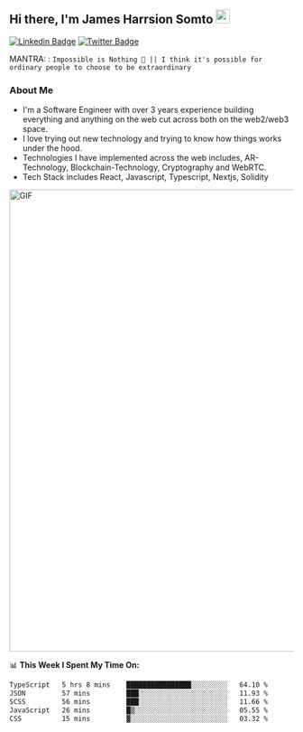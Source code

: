 ## Hi there, I'm James Harrsion Somto <img src="https://media.giphy.com/media/hvRJCLFzcasrR4ia7z/giphy.gif" width="25px">

[![Linkedin Badge](https://img.shields.io/badge/-LinkedIn-0e76a8?style=flat-square&logo=Linkedin&logoColor=white)](https://www.linkedin.com/in/james-harrison-212a66198/)
[![Twitter Badge](https://img.shields.io/badge/-Twitter-00acee?style=flat-square&logo=Twitter&logoColor=white)](https://twitter.com/KodeSage)


MANTRA: : `Impossible is Nothing 🚀 || I think it's possible for ordinary people to choose to be extraordinary`

### About Me
 - I'm a Software Engineer with over 3 years experience building everything and anything on the web cut across both on the web2/web3 space. 
 - I love trying out new technology and trying to know how things works under the hood. 
 - Technologies I have implemented across the web includes, AR-Technology, Blockchain-Technology, Cryptography and WebRTC.
 - Tech Stack includes React, Javascript, Typescript, Nextjs, Solidity
   
 
 
 <img align="center" alt="GIF" src="https://github.com/Gapur/Gapur/blob/master/coding.gif?raw=true" width="818px" height="818px" />
 


📊 **This Week I Spent My Time On:**

<!--START_SECTION:waka-->

```txt
TypeScript   5 hrs 8 mins    ████████████████░░░░░░░░░   64.10 %
JSON         57 mins         ███░░░░░░░░░░░░░░░░░░░░░░   11.93 %
SCSS         56 mins         ███░░░░░░░░░░░░░░░░░░░░░░   11.66 %
JavaScript   26 mins         █▒░░░░░░░░░░░░░░░░░░░░░░░   05.55 %
CSS          15 mins         ▓░░░░░░░░░░░░░░░░░░░░░░░░   03.32 %
```

<!--END_SECTION:waka-->
<br />
<br />
<br />






